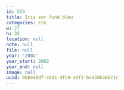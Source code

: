 ```yaml
---
id: 553
title: Iris sur fond bleu
categories: Eté
w: 27
h: 35
location: null
note: null
file: null
year: '2002'
year_start: 2002
year_end: null
image: null
uuid: 060e40df-c041-4fc9-a9f1-bc83d636671c
---
```


